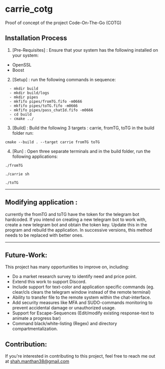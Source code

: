 # carrie_cotg

Proof of concept of the project Code-On-The-Go (COTG)

## Installation Process

1. [Pre-Requisites] : Ensure that your system has the following installed on your system:
  - OpenSSL
  - Boost

2. [Setup] : run the following commands in sequence:
```
  - mkdir build
  - mkdir build/logs
  - mkdir pipes
  - mkfifo pipes/fromTG.fifo -m0666
  - mkfifo pipes/toTG.fifo -m0666
  - mkfifo pipes/pass_chatId.fifo -m0666
  - cd build
  - cmake ../
```
    
3. [Build] : Build the following 3 targets : carrie, fromTG, toTG 
in the build folder run: 
```
cmake --build . --target carrie fromTG toTG
```

4. [Run] : Open three separate terminals and in the build folder, run the following applications:
```
./fromTG
```
```
./carrie sh
```
```
./toTG
```

---
## Modifying application : 

currently the fromTG and toTG have the token for the telegram bot hardcoded. 
If you intend on creating a new telegram bot to work with, create a new telegram bot and obtain the token key. Update this in the program and rebuild the application. 
In successive versions, this method needs to be replaced with better ones.

---
## Future-Work:

This project has many opportunities to improve on, including:
<ul>
  <li> Do a market research survey to identify need and price point.
  <li> Extend this work to support Discord.
  <li> Include support for text-color and application specific commands (eg. clear/cls clears the telegram window instead of the remote terminal)
  <li> Ability to transfer file to the remote system within the chat-interface.
  <li> Add security measures like MFA and SUDO-commands monitoring to prevent accidental damage or unauthorized usage.
  <li> Support for Escape-Sequences (Edit/modify existing response-text to animate a progress bar)
  <li> Command black/white-listing (Regex) and directory compartmentalization.
</ul>

## Contribution:
If you're interested in contributing to this project, feel free to reach me out at shah.manthan38@gmail.com
